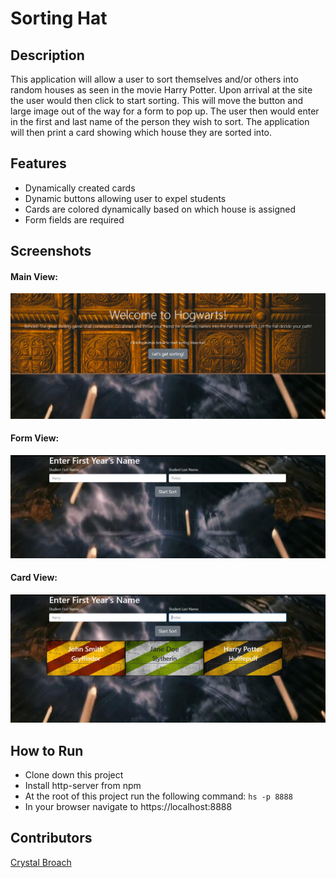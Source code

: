 # Sorting Hat

## Description
This application will allow a user to sort themselves and/or others into random houses as seen in the movie Harry Potter.  Upon arrival at the site the user would then click to start sorting.  This will move the button and large image out of the way for a form to pop up.  The user then would enter in the first and last name of the person they wish to sort.  The application will then print a card showing which house they are sorted into.
## Features
- Dynamically created cards
- Dynamic buttons allowing user to expel students
- Cards are colored dynamically based on which house is assigned
- Form fields are required
## Screenshots

#### Main View:

![Main View](https://raw.githubusercontent.com/broach44/sorting-hat/master/screenshots/main-view.PNG)

#### Form View:

![Form View](https://raw.githubusercontent.com/broach44/sorting-hat/master/screenshots/form-view.PNG)

#### Card View:

![Card View](https://raw.githubusercontent.com/broach44/sorting-hat/master/screenshots/card-view.PNG)

## How to Run
- Clone down this project
- Install http-server from npm
- At the root of this project run the following command: `hs -p 8888`
- In your browser navigate to https://localhost:8888

## Contributors
[Crystal Broach](https://github.com/broach44)